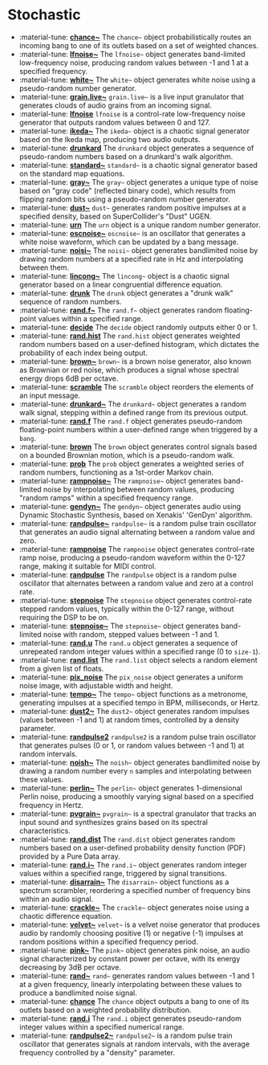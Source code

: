 # Stochastic

<div class="grid cards" markdown>

- :material-tune: [__chance~__](chance~.md) The `chance~` object probabilistically routes an incoming bang to one of its outlets based on a set of weighted chances.
- :material-tune: [__lfnoise~__](lfnoise~.md) The `lfnoise~` object generates band-limited low-frequency noise, producing random values between -1 and 1 at a specified frequency.
- :material-tune: [__white~__](white~.md) The `white~` object generates white noise using a pseudo-random number generator.
- :material-tune: [__grain.live~__](grain.live~.md) `grain.live~` is a live input granulator that generates clouds of audio grains from an incoming signal.
- :material-tune: [__lfnoise__](lfnoise.md) `lfnoise` is a control-rate low-frequency noise generator that outputs random values between 0 and 127.
- :material-tune: [__ikeda~__](ikeda~.md) The `ikeda~` object is a chaotic signal generator based on the Ikeda map, producing two audio outputs.
- :material-tune: [__drunkard__](drunkard.md) The `drunkard` object generates a sequence of pseudo-random numbers based on a drunkard's walk algorithm.
- :material-tune: [__standard~__](standard~.md) `standard~` is a chaotic signal generator based on the standard map equations.
- :material-tune: [__gray~__](gray~.md) The `gray~` object generates a unique type of noise based on "gray code" (reflected binary code), which results from flipping random bits using a pseudo-random number generator.
- :material-tune: [__dust~__](dust~.md) `dust~` generates random positive impulses at a specified density, based on SuperCollider's "Dust" UGEN.
- :material-tune: [__urn__](urn.md) The `urn` object is a unique random number generator.
- :material-tune: [__oscnoise~__](oscnoise~.md) `oscnoise~` is an oscillator that generates a white noise waveform, which can be updated by a bang message.
- :material-tune: [__noisi~__](noisi~.md) The `noisi~` object generates bandlimited noise by drawing random numbers at a specified rate in Hz and interpolating between them.
- :material-tune: [__lincong~__](lincong~.md) The `lincong~` object is a chaotic signal generator based on a linear congruential difference equation.
- :material-tune: [__drunk__](drunk.md) The `drunk` object generates a "drunk walk" sequence of random numbers.
- :material-tune: [__rand.f~__](rand.f~.md) The `rand.f~` object generates random floating-point values within a specified range.
- :material-tune: [__decide__](decide.md) The `decide` object randomly outputs either 0 or 1.
- :material-tune: [__rand.hist__](rand.hist.md) The `rand.hist` object generates weighted random numbers based on a user-defined histogram, which dictates the probability of each index being output.
- :material-tune: [__brown~__](brown~.md) `brown~` is a brown noise generator, also known as Brownian or red noise, which produces a signal whose spectral energy drops 6dB per octave.
- :material-tune: [__scramble__](scramble.md) The `scramble` object reorders the elements of an input message.
- :material-tune: [__drunkard~__](drunkard~.md) The `drunkard~` object generates a random walk signal, stepping within a defined range from its previous output.
- :material-tune: [__rand.f__](rand.f.md) The `rand.f` object generates pseudo-random floating-point numbers within a user-defined range when triggered by a `bang`.
- :material-tune: [__brown__](brown.md) The `brown` object generates control signals based on a bounded Brownian motion, which is a pseudo-random walk.
- :material-tune: [__prob__](prob.md) The `prob` object generates a weighted series of random numbers, functioning as a 1st-order Markov chain.
- :material-tune: [__rampnoise~__](rampnoise~.md) The `rampnoise~` object generates band-limited noise by interpolating between random values, producing "random ramps" within a specified frequency range.
- :material-tune: [__gendyn~__](gendyn~.md) The `gendyn~` object generates audio using Dynamic Stochastic Synthesis, based on Xenakis' 'GenDyn' algorithm.
- :material-tune: [__randpulse~__](randpulse~.md) `randpulse~` is a random pulse train oscillator that generates an audio signal alternating between a random value and zero.
- :material-tune: [__rampnoise__](rampnoise.md) The `rampnoise` object generates control-rate ramp noise, producing a pseudo-random waveform within the 0-127 range, making it suitable for MIDI control.
- :material-tune: [__randpulse__](randpulse.md) The `randpulse` object is a random pulse oscillator that alternates between a random value and zero at a control rate.
- :material-tune: [__stepnoise__](stepnoise.md) The `stepnoise` object generates control-rate stepped random values, typically within the 0-127 range, without requiring the DSP to be on.
- :material-tune: [__stepnoise~__](stepnoise~.md) The `stepnoise~` object generates band-limited noise with random, stepped values between -1 and 1.
- :material-tune: [__rand.u__](rand.u.md) The `rand.u` object generates a sequence of unrepeated random integer values within a specified range (0 to `size-1`).
- :material-tune: [__rand.list__](rand.list.md) The `rand.list` object selects a random element from a given list of floats.
- :material-tune: [__pix_noise__](pix_noise.md) The `pix_noise` object generates a uniform noise image, with adjustable width and height.
- :material-tune: [__tempo~__](tempo~.md) The `tempo~` object functions as a metronome, generating impulses at a specified tempo in BPM, milliseconds, or Hertz.
- :material-tune: [__dust2~__](dust2~.md) The `dust2~` object generates random impulses (values between -1 and 1) at random times, controlled by a density parameter.
- :material-tune: [__randpulse2__](randpulse2.md) `randpulse2` is a random pulse train oscillator that generates pulses (0 or 1, or random values between -1 and 1) at random intervals.
- :material-tune: [__noish~__](noish~.md) The `noish~` object generates bandlimited noise by drawing a random number every `n` samples and interpolating between these values.
- :material-tune: [__perlin~__](perlin~.md) The `perlin~` object generates 1-dimensional Perlin noise, producing a smoothly varying signal based on a specified frequency in Hertz.
- :material-tune: [__pvgrain~__](pvgrain~.md) `pvgrain~` is a spectral granulator that tracks an input sound and synthesizes grains based on its spectral characteristics.
- :material-tune: [__rand.dist__](rand.dist.md) The `rand.dist` object generates random numbers based on a user-defined probability density function (PDF) provided by a Pure Data array.
- :material-tune: [__rand.i~__](rand.i~.md) The `rand.i~` object generates random integer values within a specified range, triggered by signal transitions.
- :material-tune: [__disarrain~__](disarrain~.md) The `disarrain~` object functions as a spectrum scrambler, reordering a specified number of frequency bins within an audio signal.
- :material-tune: [__crackle~__](crackle~.md) The `crackle~` object generates noise using a chaotic difference equation.
- :material-tune: [__velvet~__](velvet~.md) `velvet~` is a velvet noise generator that produces audio by randomly choosing positive (1) or negative (-1) impulses at random positions within a specified frequency period.
- :material-tune: [__pink~__](pink~.md) The `pink~` object generates pink noise, an audio signal characterized by constant power per octave, with its energy decreasing by 3dB per octave.
- :material-tune: [__rand~__](rand~.md) `rand~` generates random values between -1 and 1 at a given frequency, linearly interpolating between these values to produce a bandlimited noise signal.
- :material-tune: [__chance__](chance.md) The `chance` object outputs a bang to one of its outlets based on a weighted probability distribution.
- :material-tune: [__rand.i__](rand.i.md) The `rand.i` object generates pseudo-random integer values within a specified numerical range.
- :material-tune: [__randpulse2~__](randpulse2~.md) `randpulse2~` is a random pulse train oscillator that generates signals at random intervals, with the average frequency controlled by a "density" parameter.

</div>